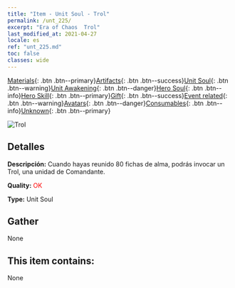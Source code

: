 ```yaml
---
title: "Item - Unit Soul - Trol"
permalink: /unt_225/
excerpt: "Era of Chaos  Trol"
last_modified_at: 2021-04-27
locale: es
ref: "unt_225.md"
toc: false
classes: wide
---
```

 [Materials](/ItemsES/){: .btn .btn--primary}[Artifacts](/ItemsES/Artifacts/){: .btn .btn--success}[Unit Soul](/ItemsES/UnitSoul/){: .btn .btn--warning}[Unit Awakening](/ItemsES/UnitAwakening/){: .btn .btn--danger}[Hero Soul](/ItemsES/HeroSoul/){: .btn .btn--info}[Hero Skill](/ItemsES/HeroSkill/){: .btn .btn--primary}[Gift](/ItemsES/Gift/){: .btn .btn--success}[Event related](/ItemsES/Events/){: .btn .btn--warning}[Avatars](/ItemsES/Avatars/){: .btn .btn--danger}[Consumables](/ItemsES/Consumables/){: .btn .btn--info}[Unknown](/ItemsES/Unknown/){: .btn .btn--primary}

 ![Trol](/images/u/ti_suoerjuren.jpg)

## Detalles
 **Descripción:** Cuando hayas reunido 80 fichas de alma, podrás invocar un Trol, una unidad de Comandante.

 **Quality:** <span style="color: #FF0000">OK</span>

 **Type:** Unit Soul

## Gather

  None

## This item contains:

  None

